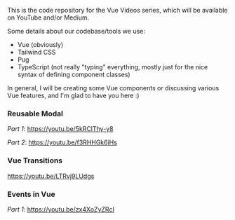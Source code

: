 This is the code repository for the Vue Videos series, which will be available on YouTube and/or Medium.

Some details about our codebase/tools we use:
- Vue (obviously)
- Tailwind CSS
- Pug
- TypeScript (not really "typing" everything, mostly just for the nice syntax of defining component classes)

In general, I will be creating some Vue components or discussing various Vue features, and I'm glad to have you here :)


### Reusable Modal ###

*Part 1*: https://youtu.be/5kRClThy-y8

*Part 2*: https://youtu.be/f3RHHGk6iHs

### Vue Transitions ###

https://youtu.be/LTRvj9LUdgs

### Events in Vue ###

*Part 1*: https://youtu.be/zx4XoZyZRcI

